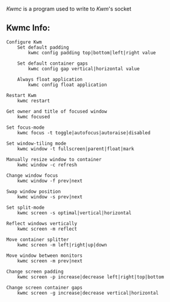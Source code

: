 *Kwmc* is a program used to write to *Kwm*'s socket

## Kwmc Info:
    Configure Kwm
        Set default padding
            kwmc config padding top|bottom|left|right value

        Set default container gaps
            kwmc config gap vertical|horizontal value

        Always float application
            kwmc config float application

    Restart Kwm
        kwmc restart 

    Get owner and title of focused window
        kwmc focused 

    Set focus-mode
        kwmc focus -t toggle|autofocus|autoraise|disabled

    Set window-tiling mode
        kwmc window -t fullscreen|parent|float|mark

    Manually resize window to container
        kwmc window -c refresh

    Change window focus
        kwmc window -f prev|next

    Swap window position
        kwmc window -s prev|next

    Set split-mode
        kwmc screen -s optimal|vertical|horizontal

    Reflect windows vertically
        kwmc screen -m reflect

    Move container splitter
        kwmc screen -m left|right|up|down

    Move window between monitors
        kwmc screen -m prev|next

    Change screen padding
        kwmc screen -p increase|decrease left|right|top|bottom 

    Change screen container gaps
        kwmc screen -g increase|decrease vertical|horizontal

